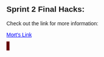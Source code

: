 
<html lang="en">
<head>
    <meta charset="UTF-8">
    <meta name="viewport" content="width=device-width, initial-scale=1.0">
    <style>
        body {
            font-family: Arial, sans-serif;
            margin: 20px;
        }
        .link {
            color: blue; /* Link color */
            text-decoration: underline; /* Underline the link */
        }
        #gameCanvas {
            border: 4px solid rgb(102, 4, 4);
        }
    </style>
</head>
<body>
    <h2>Sprint 2 Final Hacks:</h2>
    <p>Check out the link for more information:</p>
    <p>
        <a class="link" href="https://nighthawkcoders.github.io/portfolio_2025/csse/javascript/fundamentals/for-loops/" target="_blank">
            Mort's Link
        </a>
    </p>
    <canvas id="gameCanvas" width="600" height="400"></canvas>
    <script>
        // Sprite metadata for lamp
        const lampSprite = {
            name: 'lamp',
            src: 'https://target.scene7.com/is/image/Target/GUEST_43f55026-adf3-4fce-aed3-817994ff6d0e?wid=488&hei=488&fmt=pjpeg',
            position: { x: 50, y: 50 }, // Initial position of the lamp sprite
            size: { width: 50, height: 50 }, // Size of the sprite
            brightnessLevels: [0.1, 0.5, 1.0], // Array of brightness levels
            currentBrightness: 1.0 // Current brightness level
        };
        class CanvasDrawSprite {
            constructor(sprite) {
                this.sprite = sprite;
                this.canvas = document.getElementById('gameCanvas');
                this.ctx = this.canvas.getContext('2d');
                this.spriteImage = new Image();
                this.spriteImage.src = sprite.src;
                // Ensure the draw function is called only after the image loads
                this.spriteImage.onload = () => this.startAnimation();
                this.spriteImage.onerror = () => console.error('Failed to load image:', this.sprite.src);
            }
            // Method to change position based on conditions
            updatePosition() {
                const { x, y } = this.sprite.position;
                const canvasWidth = this.canvas.width;
                const canvasHeight = this.canvas.height;
                // Move the sprite only if it is within bounds
                if (x < canvasWidth - this.sprite.size.width && y < canvasHeight - this.sprite.size.height) {
                    // Move the sprite down and to the right
                    this.sprite.position.x += 1; // Move right by 1 pixel
                    this.sprite.position.y += 1; // Move down by 1 pixel
                } else {
                    // If out of bounds, reset position
                    console.log(`Sprite is out of bounds. Resetting position.`);
                    this.sprite.position.x = 50;
                    this.sprite.position.y = 50;
                }
            }
            // Method to draw the sprite
            draw() {
                // Clear the canvas before drawing the sprite
                this.ctx.clearRect(0, 0, this.canvas.width, this.canvas.height);

                // Set the opacity based on brightness
                this.ctx.globalAlpha = this.sprite.currentBrightness;

                // Draw the sprite
                this.ctx.drawImage(this.spriteImage, this.sprite.position.x, this.sprite.position.y, this.sprite.size.width, this.sprite.size.height);
                console.log(`Drawing sprite: ${this.sprite.name} at position (${this.sprite.position.x}, ${this.sprite.position.y}) with brightness ${this.sprite.currentBrightness}`);
            }
            // Method to start animation loop
            startAnimation() {
                const animate = () => {
                    this.updatePosition(); // Update position before drawing
                    this.draw(); // Draw the sprite
                    requestAnimationFrame(animate); // Request the next animation frame
                };
                animate(); // Start the animation loop
            }

            // Method to change brightness
            changeBrightness(levelIndex) {
                if (levelIndex >= 0 && levelIndex < this.sprite.brightnessLevels.length) {
                    this.sprite.currentBrightness = this.sprite.brightnessLevels[levelIndex];
                    console.log(`Changed brightness to ${this.sprite.currentBrightness}`);
                } else {
                    console.error(`Invalid brightness level index: ${levelIndex}`);
                }
            }
        }
        // Initialize and draw the lamp sprite
        const lamp = new CanvasDrawSprite(lampSprite);

        // Change brightness after 1 second
        setTimeout(() => {
            lamp.changeBrightness(1); // Change to 50% brightness
        }, 1000);

        // Change brightness again after another second
        setTimeout(() => {
            lamp.changeBrightness(2); // Change to 100% brightness
        }, 2000);
    </script>
</body>
</html>
